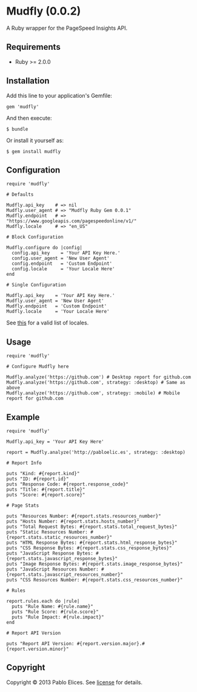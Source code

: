 # Mudfly (0.0.2)

A Ruby wrapper for the PageSpeed Insights API.

## Requirements

- Ruby >= 2.0.0

## Installation

Add this line to your application's Gemfile:

    gem 'mudfly'

And then execute:

    $ bundle

Or install it yourself as:

    $ gem install mudfly

## Configuration
    
    require 'mudfly'
    
    # Defaults
    
    Mudfly.api_key    # => nil
    Mudfly.user_agent # => "Mudfly Ruby Gem 0.0.1"
    Mudfly.endpoint   # => "https://www.googleapis.com/pagespeedonline/v1/"
    Mudfly.locale     # => "en_US"
    
    # Block Configuration
    
    Mudfly.configure do |config|
      config.api_key    = 'Your API Key Here.'
      config.user_agent = 'New User Agent'
      config.endpoint   = 'Custom Endpoint'
      config.locale     = 'Your Locale Here'
    end
    
    # Single Configuration
    
    Mudfly.api_key    = 'Your API Key Here.'
    Mudfly.user_agent = 'New User Agent'
    Mudfly.endpoint   = 'Custom Endpoint'
    Mudfly.locale     = 'Your Locale Here'

See [this](https://developers.google.com/speed/docs/insights/languages) for a valid list of locales.

## Usage

    require 'mudfly'
    
    # Configure Mudfly here
    
    Mudfly.analyze('https://github.com') # Desktop report for github.com
    Mudfly.analyze('https://github.com', strategy: :desktop) # Same as above
    Mudfly.analyze('https://github.com', strategy: :mobile) # Mobile report for github.com

## Example

    require 'mudfly'
    
    Mudfly.api_key = 'Your API Key Here' 
    
    report = Mudfly.analyze('http://pabloelic.es', strategy: :desktop)
    
    # Report Info
    
    puts "Kind: #{report.kind}"
    puts "ID: #{report.id}"
    puts "Response Code: #{report.response_code}"
    puts "Title: #{report.title}"
    puts "Score: #{report.score}"
    
    # Page Stats
    
    puts "Resources Number: #{report.stats.resources_number}"
    puts "Hosts Number: #{report.stats.hosts_number}"
    puts "Total Request Bytes: #{report.stats.total_request_bytes}"
    puts "Static Resources Number: #{report.stats.static_resources_number}"
    puts "HTML Response Bytes: #{report.stats.html_response_bytes}"
    puts "CSS Response Bytes: #{report.stats.css_response_bytes}"
    puts "JavaScript Response Bytes: #{report.stats.javascript_response_bytes}"
    puts "Image Response Bytes: #{report.stats.image_response_bytes}"
    puts "JavaScript Resources Number: #{report.stats.javascript_resources_number}"
    puts "CSS Resources Number: #{report.stats.css_resources_number}"
    
    # Rules
    
    report.rules.each do |rule|
      puts "Rule Name: #{rule.name}"
      puts "Rule Score: #{rule.score}"
      puts "Rule Impact: #{rule.impact}"
    end
    
    # Report API Version
    
    puts "Report API Version: #{report.version.major}.#{report.version.minor}"

## Copyright

Copyright &copy; 2013 Pablo Elices. See [license](https://github.com/pabloelices/mudfly/blob/master/LICENSE.txt) for details.